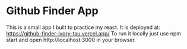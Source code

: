 # Github Finder App

This is a small app I built to practice my react.
It is deployed at: https://github-finder-ivory-tau.vercel.app/
To run it locally just use npm start and open http://localhost:3000 in your browser.
